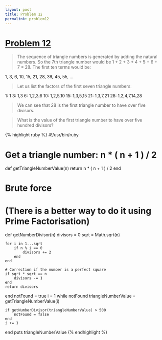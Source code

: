 ```yaml
---
layout: post
title: Problem 12
permalink: problem12
---
```

# [Problem 12](https://projecteuler.net/problem=12)

>The sequence of triangle numbers is generated by adding the natural numbers. So the 7th triangle number would be 1 + 2 + 3 + 4 + 5 + 6 + 7 = 28. The first ten terms would be:

1, 3, 6, 10, 15, 21, 28, 36, 45, 55, ...

>Let us list the factors of the first seven triangle numbers:

 1: 1
 3: 1,3
 6: 1,2,3,6
10: 1,2,5,10
15: 1,3,5,15
21: 1,3,7,21
28: 1,2,4,7,14,28

>We can see that 28 is the first triangle number to have over five divisors.

>What is the value of the first triangle number to have over five hundred divisors?

{% highlight ruby %}
#!/usr/bin/ruby
# Get a triangle number: n * ( n + 1 ) / 2
def getTriangleNumberValue(n)
	return n * ( n + 1 ) /  2
end
# Brute force
# (There is a better way to do it using Prime Factorisation)
def getNumberDivisor(n)
	divisors = 0
	sqrt = Math.sqrt(n)
	
	for i in 1...sqrt
		if n % i == 0
			divisors += 2
		end
	end
	
	# Correction if the number is a perfect square
	if sqrt * sqrt == n
		divisors -= 1
	end
	return divisors	
end
notFound = true
i = 1
while notFound
	triangleNumberValue = getTriangleNumberValue(i)
	
	if getNumberDivisor(triangleNumberValue) > 500
		notFound = false
	end
	i += 1
end
puts triangleNumberValue
{% endhighlight %}
